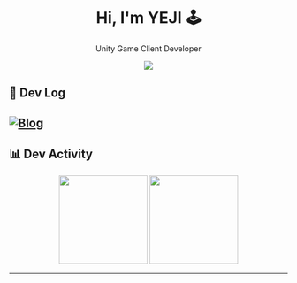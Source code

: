 
<!-- profile: yejii-gim/yejii-gim -->

<h1 align="center">Hi, I'm YEJI 🕹️</h1>
<p align="center">
  Unity Game Client Developer
</p>

<!-- 스택 아이콘 -->
<p align="center">
  <img src="https://skillicons.dev/icons?i=unity,cs,git,github&perline=9" />
</p>

## 📝 Dev Log
[![Blog](https://img.shields.io/badge/Dev%20Log-Blog-blueviolet?style=for-the-badge&logo=githubpages&logoColor=white)](https://code-piggy.tistory.com/)
---

## 📊 Dev Activity
<p align="center">
  <img src="https://github-readme-streak-stats.herokuapp.com?user=yejii-gim" height="160" />
  <img src="https://github-readme-stats.vercel.app/api?username=yejii-gim&show_icons=true&rank_icon=github" height="160" />
</p>


---
